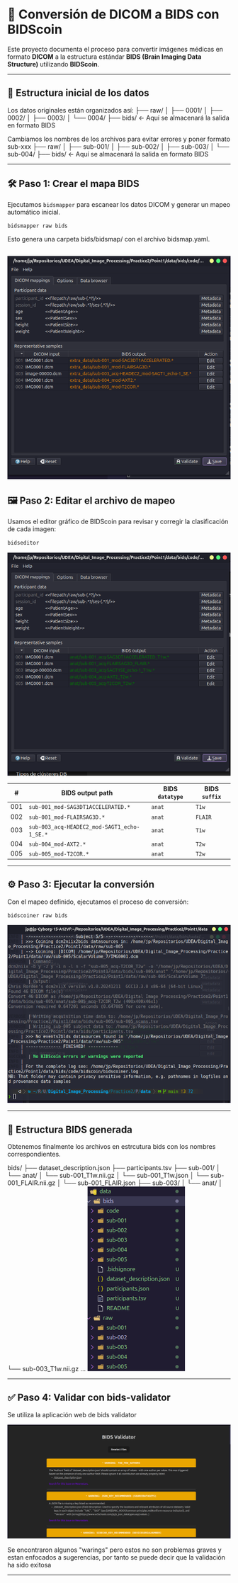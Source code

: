 # 🧠 Conversión de DICOM a BIDS con BIDScoin

Este proyecto documenta el proceso para convertir imágenes médicas en formato **DICOM** a la estructura estándar **BIDS (Brain Imaging Data Structure)** utilizando **BIDScoin**.

---

## 📁 Estructura inicial de los datos

Los datos originales están organizados así:
├── raw/
│ ├── 0001/
│ ├── 0002/
│ ├── 0003/
│ └── 0004/
├── bids/ ← Aquí se almacenará la salida en formato BIDS

Cambiamos los nombres de los archivos para evitar errores y poner formato sub-xxx
├── raw/
│ ├── sub-001/
│ ├── sub-002/
│ ├── sub-003/
│ └── sub-004/
├── bids/ ← Aquí se almacenará la salida en formato BIDS

---

## 🛠️ Paso 1: Crear el mapa BIDS

Ejecutamos `bidsmapper` para escanear los datos DICOM y generar un mapeo automático inicial.

``` bash
bidsmapper raw bids
```
Esto genera una carpeta bids/bidsmap/ con el archivo bidsmap.yaml.

![Estructura inicial](/Practice2/Point1/Plots/3.png) 
---

## 🖼️ Paso 2: Editar el archivo de mapeo

Usamos el editor gráfico de BIDScoin para revisar y corregir la clasificación de cada imagen:

``` bash
bidseditor
```
![Estructura inicial](/Practice2/Point1/Plots/4.png) 

| #   | BIDS output path                            | BIDS `datatype` | BIDS `suffix` |
| --- | ------------------------------------------- | --------------- | ------------- |
| 001 | `sub-001_mod-SAG3DT1ACCELERATED.*`          | `anat`          | `T1w`         |
| 002 | `sub-001_mod-FLAIRSAG3D.*`                  | `anat`          | `FLAIR`       |
| 003 | `sub-003_acq-HEADEC2_mod-SAGT1_echo-1_SE.*` | `anat`          | `T1w`         |
| 004 | `sub-004_mod-AXT2.*`                        | `anat`          | `T2w`         |
| 005 | `sub-005_mod-T2COR.*`                       | `anat`          | `T2w`         |

---

## ⚙️ Paso 3: Ejecutar la conversión

Con el mapeo definido, ejecutamos el proceso de conversión:

``` bash
bidscoiner raw bids
```

![Estructura inicial](/Practice2/Point1/Plots/5.png) 

---

## 📂 Estructura BIDS generada

Obtenemos finalmente los archivos en estrcutura bids con los nombres correspondientes.

bids/
├── dataset_description.json
├── participants.tsv
├── sub-001/
│   └── anat/
│       └── sub-001_T1w.nii.gz
│       └── sub-001_T1w.json
│       └── sub-001_FLAIR.nii.gz
│       └── sub-001_FLAIR.json
├── sub-003/
│   └── anat/
│       └── sub-003_T1w.nii.gz
...
![Estructura inicial](/Practice2/Point1/Plots/6.png) 

---
## ✅ Paso 4: Validar con bids-validator

Se utiliza la aplicación web de bids validator

![Estructura inicial](/Practice2/Point1/Plots/7.png) 

Se encontraron algunos "warings" pero estos no son problemas graves y estan enfocados a sugerencias, por tanto se puede decir que la validación ha sido exitosa

---